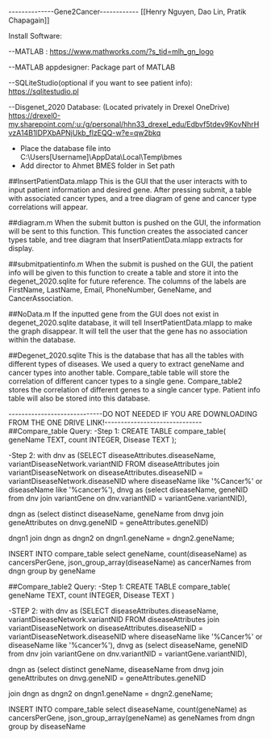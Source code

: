 ﻿--------------Gene2Cancer------------
[[Henry Nguyen, Dao Lin, Pratik Chapagain]]


Install Software:


--MATLAB : https://www.mathworks.com/?s_tid=mlh_gn_logo


--MATLAB appdesigner: Package part of MATLAB


--SQLiteStudio(optional if you want to see patient info): https://sqlitestudio.pl


--Disgenet_2020 Database: (Located privately in Drexel OneDrive) 
https://drexel0-my.sharepoint.com/:u:/g/personal/hhn33_drexel_edu/Edbvf5tdev9KovNhrHvzA14B1lDPXbAPNjUkb_flzEQQ-w?e=qw2bkq
* Place the database file into C:\Users\[Username]\AppData\Local\Temp\bmes
* Add director to Ahmet BMES folder in Set path






##InsertPatientData.mlapp
This is the GUI that the user interacts with to input patient information and desired gene. After pressing submit, a table with associated cancer types, and a tree diagram of gene and cancer type correlations will appear.


##diagram.m 
When the submit button is pushed on the GUI, the information will be sent to this function. 
This function creates the associated cancer types table, and tree diagram that InsertPatientData.mlapp extracts for display.




##submitpatientinfo.m
When the submit is pushed on the GUI, the patient info will be given to this function to create a table and store it into the degenet_2020.sqlite for future reference. The columns of the labels are FirstName, LastName, Email, PhoneNumber, GeneName, and CancerAssociation. 




##NoData.m 
If the inputted gene from the GUI does not exist in degenet_2020.sqlite database, it will tell 
InsertPatientData.mlapp to make the graph disappear. It will tell the user that the gene has no association within the database.  




##Degenet_2020.sqlite
This is the database that has all the tables with different types of diseases. We used a query to extract geneName and cancer types into another table. Compare_table table will store the correlation of different cancer types to a single gene. Compare_table2 stores the correlation of different genes to a single cancer type. Patient info table will also be stored into this database. 














-----------------------------DO NOT NEEDED IF YOU ARE DOWNLOADING FROM THE ONE DRIVE LINK!------------------------------
##Compare_table Query: 
-Step 1: CREATE TABLE compare_table( geneName TEXT, count INTEGER, Disease TEXT );


-Step 2: with dnv as (SELECT diseaseAttributes.diseaseName, variantDiseaseNetwork.variantNID FROM diseaseAttributes join variantDiseaseNetwork on diseaseAttributes.diseaseNID = variantDiseaseNetwork.diseaseNID where diseaseName like '%Cancer%' or diseaseName like '%cancer%'), dnvg as (select diseaseName, geneNID from dnv join variantGene on dnv.variantNID = variantGene.variantNID), 


dngn as (select distinct diseaseName, geneName from dnvg join geneAttributes on dnvg.geneNID = geneAttributes.geneNID) 


dngn1 join dngn as dngn2 on dngn1.geneName = dngn2.geneName;


INSERT INTO compare_table select geneName, count(diseaseName) as cancersPerGene, json_group_array(diseaseName) as cancerNames from dngn group by geneName




##Compare_table2 Query: 
-Step 1:  CREATE TABLE compare_table( geneName TEXT, count INTEGER, Disease TEXT )


-STEP 2: with dnv as (SELECT diseaseAttributes.diseaseName, variantDiseaseNetwork.variantNID FROM diseaseAttributes join variantDiseaseNetwork on diseaseAttributes.diseaseNID = variantDiseaseNetwork.diseaseNID where diseaseName like '%Cancer%' or diseaseName like '%cancer%'), dnvg as (select diseaseName, geneNID from dnv join variantGene on dnv.variantNID = variantGene.variantNID), 


dngn as (select distinct geneName, diseaseName from dnvg join geneAttributes on dnvg.geneNID = geneAttributes.geneNID


join dngn as dngn2 on dngn1.geneName = dngn2.geneName; 


INSERT INTO compare_table select diseaseName, count(geneName) as cancersPerGene, json_group_array(geneName) as geneNames from dngn group by diseaseName